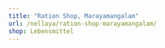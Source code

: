 ```yaml
---
title: "Ration Shop, Marayamangalam"
url: /nellaya/ration-shop-marayamangalam/
shop: Lebensmittel
---
```

